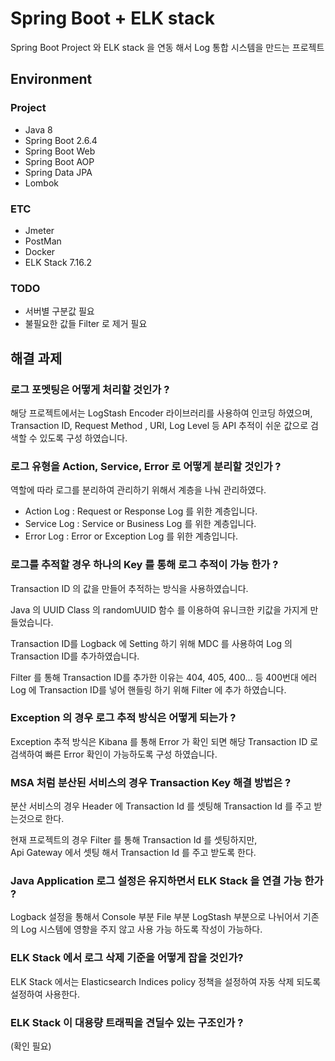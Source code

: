 # Spring Boot + ELK stack
Spring Boot Project 와 ELK stack 을 연동 해서 Log 통합 시스템을 만드는 프로젝트

## Environment
### Project
* Java 8
* Spring Boot 2.6.4
* Spring Boot Web
* Spring Boot AOP
* Spring Data JPA
* Lombok
### ETC
* Jmeter
* PostMan
* Docker
* ELK Stack 7.16.2

### TODO
* 서버별 구분값 필요
* 불필요한 값들 Filter 로 제거 필요

## 해결 과제
### 로그 포멧팅은 어떻게 처리할 것인가 ?
해당 프로젝트에서는 LogStash Encoder 라이브러리를 사용하여 인코딩 하였으며, 
Transaction ID, Request Method , URI, Log Level 등 API 추적이 쉬운 값으로 검색할 수 있도록 구성 하였습니다. 
### 로그 유형을 Action, Service, Error 로 어떻게 분리할 것인가 ?
역할에 따라 로그를 분리하여 관리하기 위해서 계층을 나눠 관리하였다.

* Action Log : Request or Response Log 를 위한 계층입니다.
* Service Log : Service or Business Log 를 위한 계층입니다.
* Error Log : Error or Exception Log 를 위한 계층입니다.
### 로그를 추적할 경우 하나의 Key 를 통해 로그 추적이 가능 한가 ?
Transaction ID 의 값을 만들어 추적하는 방식을 사용하였습니다.

Java 의 UUID Class 의 randomUUID 함수 를 이용하여 유니크한 키값을 가지게 만들었습니다.

Transaction ID를 Logback 에 Setting 하기 위해 MDC 를 사용하여 Log 의 Transaction ID를 추가하였습니다.

Filter 를 통해 Transaction ID를 추가한 이유는 404, 405, 400... 등 400번대 에러 Log 에 Transaction ID를 넣어 핸들링 하기 위해 Filter 에 추가 하였습니다.
### Exception 의 경우 로그 추적 방식은 어떻게 되는가 ?
Exception 추적 방식은 Kibana 를 통해 Error 가 확인 되면 해당 Transaction ID 로 검색하여 빠른 Error 확인이 가능하도록 구성 하였습니다.
### MSA 처럼 분산된 서비스의 경우 Transaction Key 해결 방법은 ? 
분산 서비스의 경우 Header 에 Transaction Id 를 셋팅해 Transaction Id 를 주고 받는것으로 한다.

현재 프로젝트의 경우 Filter 를 통해 Transaction Id 를 셋팅하지만, <br>
Api Gateway 에서 셋팅 해서 Transaction Id 를 주고 받도록 한다.
### Java Application 로그 설정은 유지하면서 ELK Stack 을 연결 가능 한가 ?
Logback 설정을 통해서 Console 부분 File 부분 LogStash 부분으로 나뉘어서 기존의 Log 시스템에 영향을 주지 않고 사용 가능 하도록 작성이 가능하다.

### ELK Stack 에서 로그 삭제 기준을 어떻게 잡을 것인가?
ELK Stack 에서는 Elasticsearch Indices policy 정책을 설정하여 자동 삭제 되도록 설정하여 사용한다.
### ELK Stack 이 대용량 트래픽을 견딜수 있는 구조인가 ?
(확인 필요)


